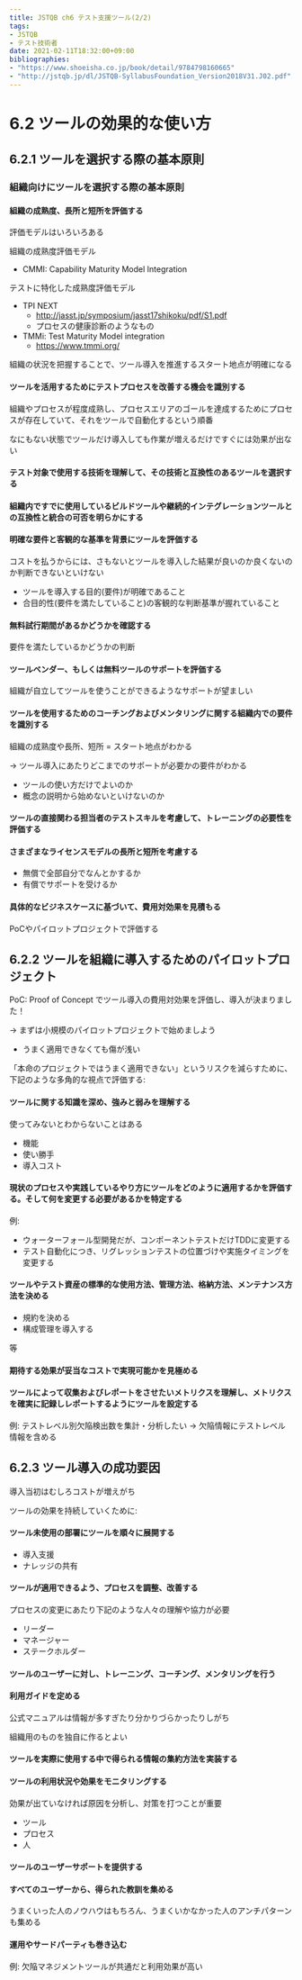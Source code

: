 ```yaml
---
title: JSTQB ch6 テスト支援ツール(2/2)
tags:
- JSTQB
- テスト技術者
date: 2021-02-11T18:32:00+09:00
bibliographies:
- "https://www.shoeisha.co.jp/book/detail/9784798160665"
- "http://jstqb.jp/dl/JSTQB-SyllabusFoundation_Version2018V31.J02.pdf"
---
```


# 6.2 ツールの効果的な使い方 #

## 6.2.1 ツールを選択する際の基本原則 ##

### 組織向けにツールを選択する際の基本原則 ###

#### 組織の成熟度、長所と短所を評価する ####

評価モデルはいろいろある

組織の成熟度評価モデル

- CMMI: Capability Maturity Model Integration

テストに特化した成熟度評価モデル

- TPI NEXT
  - http://jasst.jp/symposium/jasst17shikoku/pdf/S1.pdf
  - プロセスの健康診断のようなもの
- TMMi: Test Maturity Model integration
  - https://www.tmmi.org/

組織の状況を把握することで、ツール導入を推進するスタート地点が明確になる


#### ツールを活用するためにテストプロセスを改善する機会を識別する ####

組織やプロセスが程度成熟し、プロセスエリアのゴールを達成するためにプロセスが存在していて、それをツールで自動化するという順番

なにもない状態でツールだけ導入しても作業が増えるだけですぐには効果が出ない


#### テスト対象で使用する技術を理解して、その技術と互換性のあるツールを選択する ####

#### 組織内ですでに使用しているビルドツールや継続的インテグレーションツールとの互換性と統合の可否を明らかにする ####

#### 明確な要件と客観的な基準を背景にツールを評価する ####

コストを払うからには、さもないとツールを導入した結果が良いのか良くないのか判断できないといけない

- ツールを導入する目的(要件)が明確であること
- 合目的性(要件を満たしていること)の客観的な判断基準が握れていること

#### 無料試行期間があるかどうかを確認する ####

要件を満たしているかどうかの判断

#### ツールベンダー、もしくは無料ツールのサポートを評価する ####

組織が自立してツールを使うことができるようなサポートが望ましい


#### ツールを使用するためのコーチングおよびメンタリングに関する組織内での要件を識別する ####

組織の成熟度や長所、短所 = スタート地点がわかる

-> ツール導入にあたりどこまでのサポートが必要かの要件がわかる

- ツールの使い方だけでよいのか
- 概念の説明から始めないといけないのか

#### ツールの直接関わる担当者のテストスキルを考慮して、トレーニングの必要性を評価する ####


#### さまざまなライセンスモデルの長所と短所を考慮する ####

- 無償で全部自分でなんとかするか
- 有償でサポートを受けるか

#### 具体的なビジネスケースに基づいて、費用対効果を見積もる ####

PoCやパイロットプロジェクトで評価する


## 6.2.2 ツールを組織に導入するためのパイロットプロジェクト ##

PoC: Proof of Concept でツール導入の費用対効果を評価し、導入が決まりました！

-> まずは小規模のパイロットプロジェクトで始めましよう

- うまく適用できなくても傷が浅い

「本命のプロジェクトではうまく適用できない」というリスクを減らすために、下記のような多角的な視点で評価する:

#### ツールに関する知識を深め、強みと弱みを理解する ####

使ってみないとわからないことはある

- 機能
- 使い勝手
- 導入コスト


#### 現状のプロセスや実践しているやり方にツールをどのように適用するかを評価する。そして何を変更する必要があるかを特定する ####

例: 

- ウォーターフォール型開発だが、コンポーネントテストだけTDDに変更する
- テスト自動化につき、リグレッションテストの位置づけや実施タイミングを変更する


#### ツールやテスト資産の標準的な使用方法、管理方法、格納方法、メンテナンス方法を決める ####

- 規約を決める
- 構成管理を導入する

等

#### 期待する効果が妥当なコストで実現可能かを見極める ####




#### ツールによって収集およびレポートをさせたいメトリクスを理解し、メトリクスを確実に記録しレポートするようにツールを設定する ####

例: テストレベル別欠陥検出数を集計・分析したい -> 欠陥情報にテストレベル情報を含める



## 6.2.3 ツール導入の成功要因 ##

導入当初はむしろコストが増えがち

ツールの効果を持続していくために:

#### ツール未使用の部署にツールを順々に展開する ####

- 導入支援
- ナレッジの共有

#### ツールが適用できるよう、プロセスを調整、改善する ####

プロセスの変更にあたり下記のような人々の理解や協力が必要

- リーダー
- マネージャー
- ステークホルダー


#### ツールのユーザーに対し、トレーニング、コーチング、メンタリングを行う ####

#### 利用ガイドを定める ####

公式マニュアルは情報が多すぎたり分かりづらかったりしがち

組織用のものを独自に作るとよい

#### ツールを実際に使用する中で得られる情報の集約方法を実装する ####

#### ツールの利用状況や効果をモニタリングする ####

効果が出ていなければ原因を分析し、対策を打つことが重要

- ツール
- プロセス
- 人

#### ツールのユーザーサポートを提供する ####


#### すべてのユーザーから、得られた教訓を集める ####

うまくいった人のノウハウはもちろん、うまくいかなかった人のアンチパターンも集める

#### 運用やサードパーティも巻き込む ####

例: 欠陥マネジメントツールが共通だと利用効果が高い
